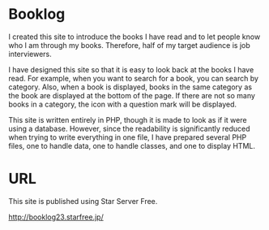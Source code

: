 # Booklog
I created this site to introduce the books I have read and to let people know who I am through my books. Therefore, half of my target audience is job interviewers.

I have designed this site so that it is easy to look back at the books I have read. For example, when you want to search for a book, you can search by category. Also, when a book is displayed, books in the same category as the book are displayed at the bottom of the page. If there are not so many books in a category, the icon with a question mark will be displayed.

This site is written entirely in PHP, though it is made to look as if it were using a database. However, since the readability is significantly reduced when trying to write everything in one file, I have prepared several PHP files, one to handle data, one to handle classes, and one to display HTML.

# URL
This site is published using Star Server Free.

http://booklog23.starfree.jp/

